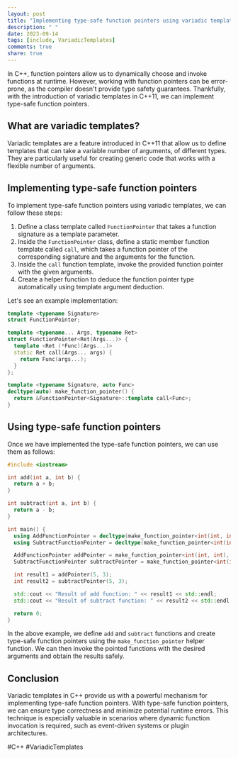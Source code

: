 ```yaml
---
layout: post
title: "Implementing type-safe function pointers using variadic templates in C++"
description: " "
date: 2023-09-14
tags: [include, VariadicTemplates]
comments: true
share: true
---
```


In C++, function pointers allow us to dynamically choose and invoke functions at runtime. However, working with function pointers can be error-prone, as the compiler doesn't provide type safety guarantees. Thankfully, with the introduction of variadic templates in C++11, we can implement type-safe function pointers.

## What are variadic templates?

Variadic templates are a feature introduced in C++11 that allow us to define templates that can take a variable number of arguments, of different types. They are particularly useful for creating generic code that works with a flexible number of arguments.

## Implementing type-safe function pointers

To implement type-safe function pointers using variadic templates, we can follow these steps:

1. Define a class template called `FunctionPointer` that takes a function signature as a template parameter.
2. Inside the `FunctionPointer` class, define a static member function template called `call`, which takes a function pointer of the corresponding signature and the arguments for the function.
3. Inside the `call` function template, invoke the provided function pointer with the given arguments.
4. Create a helper function to deduce the function pointer type automatically using template argument deduction.

Let's see an example implementation:

```cpp
template <typename Signature>
struct FunctionPointer;

template <typename... Args, typename Ret>
struct FunctionPointer<Ret(Args...)> {
  template <Ret (*Func)(Args...)>
  static Ret call(Args... args) {
    return Func(args...);
  }
};

template <typename Signature, auto Func>
decltype(auto) make_function_pointer() {
  return &FunctionPointer<Signature>::template call<Func>;
}
```

## Using type-safe function pointers

Once we have implemented the type-safe function pointers, we can use them as follows:

```cpp
#include <iostream>

int add(int a, int b) {
  return a + b;
}

int subtract(int a, int b) {
  return a - b;
}

int main() {
  using AddFunctionPointer = decltype(make_function_pointer<int(int, int), add>());
  using SubtractFunctionPointer = decltype(make_function_pointer<int(int, int), subtract>());

  AddFunctionPointer addPointer = make_function_pointer<int(int, int), add>();
  SubtractFunctionPointer subtractPointer = make_function_pointer<int(int, int), subtract>();

  int result1 = addPointer(5, 3);
  int result2 = subtractPointer(5, 3);

  std::cout << "Result of add function: " << result1 << std::endl;
  std::cout << "Result of subtract function: " << result2 << std::endl;

  return 0;
}
```

In the above example, we define `add` and `subtract` functions and create type-safe function pointers using the `make_function_pointer` helper function. We can then invoke the pointed functions with the desired arguments and obtain the results safely.

## Conclusion

Variadic templates in C++ provide us with a powerful mechanism for implementing type-safe function pointers. With type-safe function pointers, we can ensure type correctness and minimize potential runtime errors. This technique is especially valuable in scenarios where dynamic function invocation is required, such as event-driven systems or plugin architectures.

#C++ #VariadicTemplates